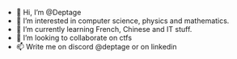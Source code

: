 - 👋 Hi, I’m @Deptage
- 👀 I’m interested in computer science, physics and mathematics.
- 🌱 I’m currently learning French, Chinese and IT stuff.
- 💞️ I’m looking to collaborate on ctfs
- 📫 Write me on discord @deptage or on linkedin

<!---
Deptage/Deptage is a ✨ special ✨ repository because its `README.md` (this file) appears on your GitHub profile.
You can click the Preview link to take a look at your changes.
--->
